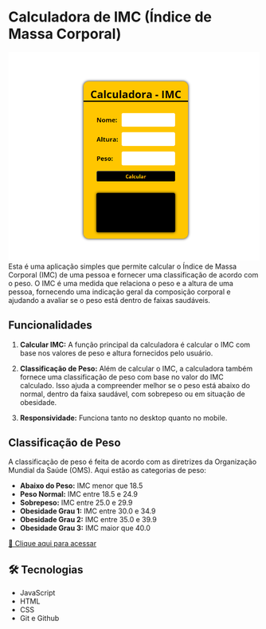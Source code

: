 # Calculadora de IMC (Índice de Massa Corporal)

![preview](./.github/preview.png)
Esta é uma aplicação simples que permite calcular o Índice de Massa Corporal (IMC) de uma pessoa e fornecer uma classificação de acordo com o peso. O IMC é uma medida que relaciona o peso e a altura de uma pessoa, fornecendo uma indicação geral da composição corporal e ajudando a avaliar se o peso está dentro de faixas saudáveis.

## Funcionalidades

1. **Calcular IMC:** A função principal da calculadora é calcular o IMC com base nos valores de peso e altura fornecidos pelo usuário.

2. **Classificação de Peso:** Além de calcular o IMC, a calculadora também fornece uma classificação de peso com base no valor do IMC calculado. Isso ajuda a compreender melhor se o peso está abaixo do normal, dentro da faixa saudável, com sobrepeso ou em situação de obesidade.

3. **Responsividade:** Funciona tanto no desktop quanto no mobile.

## Classificação de Peso

A classificação de peso é feita de acordo com as diretrizes da Organização Mundial da Saúde (OMS). Aqui estão as categorias de peso:

- **Abaixo do Peso:** IMC menor que 18.5
- **Peso Normal:** IMC entre 18.5 e 24.9
- **Sobrepeso:** IMC entre 25.0 e 29.9
- **Obesidade Grau 1:** IMC entre 30.0 e 34.9
- **Obesidade Grau 2:** IMC entre 35.0 e 39.9
- **Obesidade Grau 3:** IMC maior que 40.0

[🔗 Clique aqui para acessar](https://tiagow-san.github.io/BMI-Calculator)
## 🛠 Tecnologias

- JavaScript
- HTML
- CSS
- Git e Github